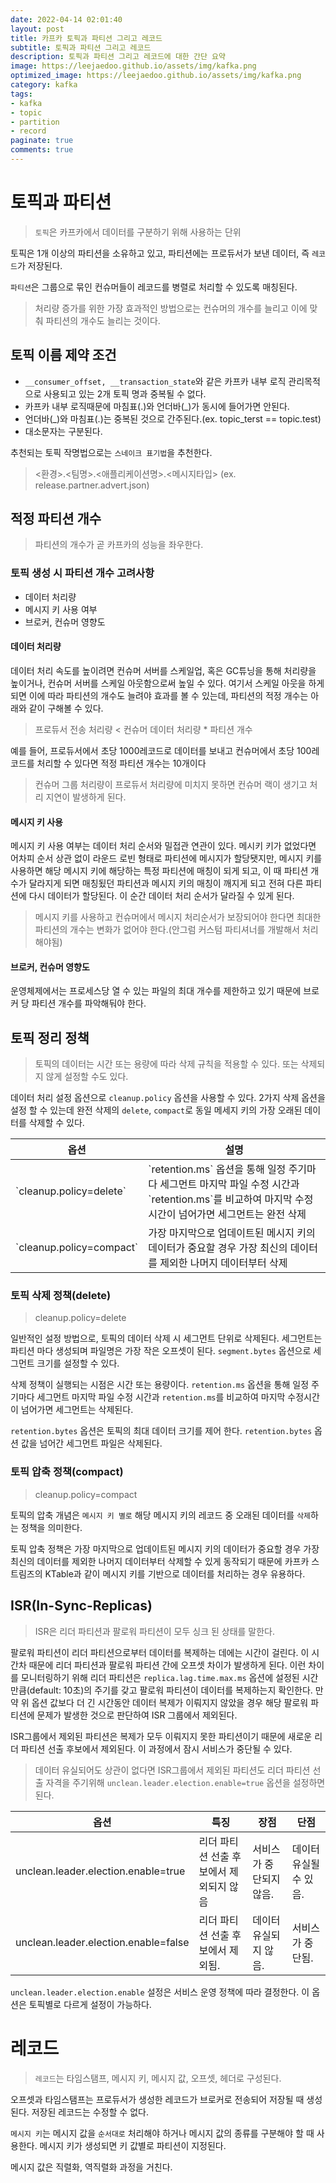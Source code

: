 ```yaml
---
date: 2022-04-14 02:01:40
layout: post
title: 카프카 토픽과 파티션 그리고 레코드
subtitle: 토픽과 파티션 그리고 레코드
description: 토픽과 파티션 그리고 레코드에 대한 간단 요약
image: https://leejaedoo.github.io/assets/img/kafka.png
optimized_image: https://leejaedoo.github.io/assets/img/kafka.png
category: kafka
tags:
- kafka
- topic
- partition
- record
paginate: true
comments: true
---
```


# 토픽과 파티션

> `토픽`은 카프카에서 데이터를 구분하기 위해 사용하는 단위

토픽은 1개 이상의 파티션을 소유하고 있고, 파티션에는 프로듀서가 보낸 데이터, 즉 `레코드`가 저장된다.

`파티션`은 그룹으로 묶인 컨슈머들이 레코드를 병렬로 처리할 수 있도록 매칭된다.

> 처리량 증가를 위한 가장 효과적인 방법으로는 컨슈머의 개수를 늘리고 이에 맞춰 파티션의 개수도 늘리는 것이다.

## 토픽 이름 제약 조건

- `__consumer_offset, __transaction_state`와 같은 카프카 내부 로직 관리목적으로 사용되고 있는 2개 토픽 명과 중복될 수 없다.
- 카프카 내부 로직때문에 마침표(.)와 언더바(_)가 동시에 들어가면 안된다.
- 언더바(_)와 마침표(.)는 중복된 것으로 간주된다.(ex. topic_terst == topic.test)
- 대소문자는 구분된다.

추천되는 토픽 작명법으로는 `스네이크 표기법`을 추천한다.

> <환경>.<팀명>.<애플리케이션명>.<메시지타입> (ex. release.partner.advert.json)

## 적정 파티션 개수

> 파티션의 개수가 곧 카프카의 성능을 좌우한다.

### 토픽 생성 시 파티션 개수 고려사항
- 데이터 처리량
- 메시지 키 사용 여부
- 브로커, 컨슈머 영향도

#### 데이터 처리량

데이터 처리 속도를 높이려면 컨슈머 서버를 스케일업, 혹은 GC튜닝을 통해 처리량을 높이거나, 컨슈머 서버를 스케일 아웃함으로써 높일 수 있다.
여기서 스케일 아웃을 하게되면 이에 따라 파티션의 개수도 늘려야 효과를 볼 수 있는데, 파티션의 적정 개수는 아래와 같이 구해볼 수 있다.

> 프로듀서 전송 처리량 < 컨슈머 데이터 처리량 * 파티션 개수

예를 들어, 프로듀서에서 초당 1000레코드로 데이터를 보내고 컨슈머에서 초당 100레코드를 처리할 수 있다면 적정 파티션 개수는 10개이다

> 컨슈머 그룹 처리량이 프로듀서 처리량에 미치지 못하면 컨슈머 랙이 생기고 처리 지연이 발생하게 된다.

#### 메시지 키 사용

메시지 키 사용 여부는 데이터 처리 순서와 밀접관 연관이 있다. 메시키 키가 없었다면 어차피 순서 상관 없이 라운드 로빈 형태로 파티션에 메시지가 할당됏지만,
메시지 키를 사용하면 해당 메시지 키에 해당하는 특정 파티션에 매칭이 되게 되고, 이 때 파티션 개수가 달라지게 되면 매칭됬던 파티션과 메시지 키의 매칭이 깨지게 되고 전혀 다른 파티션에 다시 데이터가 할당된다.
이 순간 데이터 처리 순서가 달라질 수 있게 된다.

> 메시지 키를 사용하고 컨슈머에서 메시지 처리순서가 보장되어야 한다면 최대한 파티션의 개수는 변화가 없어야 한다.(안그럼 커스텀 파티셔너를 개발해서 처리해야됨)

#### 브로커, 컨슈머 영향도

운영체제에서는 프로세스당 열 수 있는 파일의 최대 개수를 제한하고 있기 때문에 브로커 당 파티션 개수를 파악해둬야 한다.

## 토픽 정리 정책

> 토픽의 데이터는 시간 또는 용량에 따라 삭제 규칙을 적용할 수 있다. 또는 삭제되지 않게 설정할 수도 있다.

데이터 처리 설정 옵션으로 `cleanup.policy` 옵션을 사용할 수 있다. 2가지 삭제 옵션을 설정 할 수 있는데 완전 삭제의 `delete`, `compact`로 동일 메세지 키의 가장 오래된 데이터를 삭제할 수 있다.

<table>
  <thead>
    <tr>
      <th>옵션</th>
      <th>설명</th>
    </tr>
  </thead>
  <tbody>
    <tr>
      <td>`cleanup.policy=delete`</td>
      <td>`retention.ms` 옵션을 통해 일정 주기마다 세그먼트 마지막 파일 수정 시간과 `retention.ms`를 비교하여 마지막 수정시간이 넘어가면 세그먼트는 완전 삭제</td>
    </tr>
    <tr>
      <td>`cleanup.policy=compact`</td>
      <td>가장 마지막으로 업데이트된 메시지 키의 데이터가 중요할 경우 가장 최신의 데이터를 제외한 나머지 데이터부터 삭제</td>
    </tr>
  </tbody>
</table>

### 토픽 삭제 정책(delete)

> cleanup.policy=delete

일반적인 설정 방법으로, 토픽의 데이터 삭제 시 세그먼트 단위로 삭제된다. 세그먼트는 파티션 마다 생성되며 파일명은 가장 작은 오프셋이 된다. `segment.bytes` 옵션으로 세그먼트 크기를 설정할 수 있다.

삭제 정책이 실행되는 시점은 시간 또는 용량이다. `retention.ms` 옵션을 통해 일정 주기마다 세그먼트 마지막 파일 수정 시간과 `retention.ms`를 비교하여 마지막 수정시간이 넘어가면 세그먼트는 삭제된다.

`retention.bytes` 옵션은 토픽의 최대 데이터 크기를 제어 한다. `retention.bytes` 옵션 값을 넘어간 세그먼트 파일은 삭제된다.

### 토픽 압축 정책(compact)

> cleanup.policy=compact

토픽의 압축 개념은 `메시지 키 별로` 해당 메시지 키의 레코드 중 오래된 데이터를 `삭제`하는 정책을 의미한다.

토픽 압축 정책은 가장 마지막으로 업데이트된 메시지 키의 데이터가 중요할 경우 가장 최신의 데이터를 제외한 나머지 데이터부터 삭제할 수 있게 동작되기 때문에 카프카 스트림즈의 KTable과 같이 메시지 키를 기반으로 데이터를 처리하는 경우 유용하다.

## ISR(In-Sync-Replicas)

> ISR은 리더 파티션과 팔로워 파티션이 모두 싱크 된 상태를 말한다.

팔로워 파티션이 리더 파티션으로부터 데이터를 복제하는 데에는 시간이 걸린다. 이 시간차 때문에 리더 파티션과 팔로워 파티션 간에 오프셋 차이가 발생하게 된다.
이런 차이를 모니터링하기 위해 리더 파티션은 `replica.lag.time.max.ms` 옵션에 설정된 시간만큼(default: 10초)의 주기를 갖고 팔로워 파티션이 데이터를 복제하는지 확인한다.
만약 위 옵션 값보다 더 긴 시간동안 데이터 복제가 이뤄지지 않았을 경우 해당 팔로워 파티션에 문제가 발생한 것으로 판단하여 ISR 그룹에서 제외된다.

ISR그룹에서 제외된 파티션은 복제가 모두 이뤄지지 못한 파티션이기 때문에 새로운 리더 파티션 선출 후보에서 제외된다. 이 과정에서 잠시 서비스가 중단될 수 있다.

> 데이터 유실되어도 상관이 없다면 ISR그룹에서 제외된 파티션도 리더 파티션 선출 자격을 주기위해 `unclean.leader.election.enable=true` 옵션을 설정하면 된다.

<table>
  <thead>
    <tr>
      <th>옵션</th>
      <th>특징</th>
      <th>장점</th>
      <th>단점</th>
    </tr>
  </thead>
  <tbody>
    <tr>
      <td>unclean.leader.election.enable=true</td>
      <td>리더 파티션 선출 후보에서 제외되지 않음</td>
      <td>서비스가 중단되지 않음.</td>
      <td>데이터 유실될 수 있음.</td>
    </tr>
    <tr>
      <td>unclean.leader.election.enable=false</td>
      <td>리더 파티션 선출 후보에서 제외됨.</td>
      <td>데이터 유실되지 않음.</td>
      <td>서비스가 중단됨.</td>
    </tr>
  </tbody>
</table>

`unclean.leader.election.enable` 설정은 서비스 운영 정책에 따라 결정한다. 이 옵션은 토픽별로 다르게 설정이 가능하다.

# 레코드

> `레코드`는 타임스탬프, 메시지 키, 메시지 값, 오프셋, 헤더로 구성된다.

오프셋과 타임스탬프는 프로듀서가 생성한 레코드가 브로커로 전송되어 저장될 때 생성된다. 저장된 레코드는 수정할 수 없다.

`메시지 키`는 메시지 값을 `순서대로` 처리해야 하거나 메시지 값의 종류를 구분해야 할 때 사용한다. 메시지 키가 생성되면 키 값별로 파티션이 지정된다.

메시지 값은 직렬화, 역직렬화 과정을 거친다.
